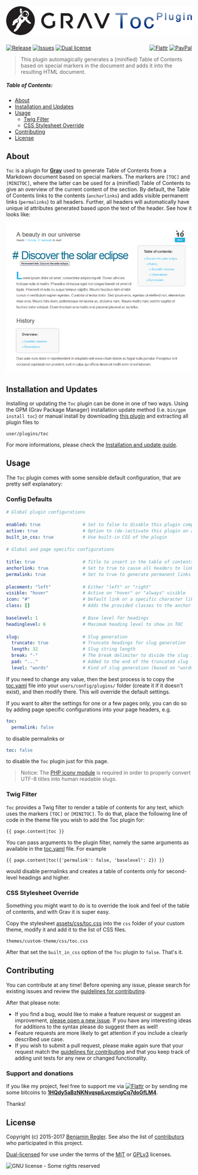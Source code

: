 # [![Grav Toc Plugin](assets/logo.png)][project]

[![Release](https://img.shields.io/github/release/sommerregen/grav-plugin-toc.svg)][project] [![Issues](https://img.shields.io/github/issues/sommerregen/grav-plugin-toc.svg)][issues] [![Dual license](https://img.shields.io/badge/dual%20license-MIT%2FGPL-blue.svg)](LICENSE "License") <span style="float:right;">[![Flattr](https://api.flattr.com/button/flattr-badge-large.png)][flattr] [![PayPal](https://www.paypal.com/en_US/i/btn/btn_donate_SM.gif)][paypal]</span>

> This plugin automagically generates a (minified) Table of Contents based on special markers in the document and adds it into the resulting HTML document.

##### Table of Contents:

* [About](#about)
* [Installation and Updates](#installation-and-updates)
* [Usage](#usage)
    * [Twig Filter](#twig-filter)
    * [CSS Stylesheet Override](#css-stylesheet-override)
* [Contributing](#contributing)
* [License](#license)

## About

`Toc` is a plugin for [**Grav**](http://getgrav.org) used to generate Table of Contents from a Markdown document based on special markers. The markers are `[TOC]` and `[MINITOC]`, where the latter can be used for a (minified) Table of Contents to give an overview of the current content of the section. By default, the Table of Contents links to the contents (`anchorlinks`) and adds visible permanent links (`permalinks`) to all headers. Further, all headers will automatically have unique id attributes generated based upon the text of the header. See how it looks like:

![Screenshot Toc Plugin](assets/screenshot.png "Toc Preview")

## Installation and Updates

Installing or updating the `Toc` plugin can be done in one of two ways. Using the GPM (Grav Package Manager) installation update method (i.e. `bin/gpm install toc`) or manual install by downloading [this plugin](https://github.com/sommerregen/grav-plugin-toc) and extracting all plugin files to

    user/plugins/toc

For more informations, please check the [Installation and update guide](docs/INSTALL.md).

## Usage

The `Toc` plugin comes with some sensible default configuration, that are pretty self explanatory:

### Config Defaults

```yaml
# Global plugin configurations

enabled: true                # Set to false to disable this plugin completely
active: true                 # Option to (de-)activate this plugin on a page
built_in_css: true           # Use built-in CSS of the plugin

# Global and page specific configurations

title: true                  # Title to insert in the table of contents
anchorlink: true             # Set to true to cause all headers to link to themselves
permalink: true              # Set to true to generate permanent links at the beginning of each header

placement: "left"            # Either "left" or "right"
visible: "hover"             # Active on "hover" or "always" visible
icon: "#"                    # Default link or a specific character like: #, ¶, ❡, and §
class: []                    # Adds the provided classes to the anchor HTML

baselevel: 1                 # Base level for headings
headinglevel: 6              # Maximum heading level to show in TOC

slug:                        # Slug generation
  truncate: true             # Truncate headings for slug generation
  length: 32                 # Slug string length
  break: "-"                 # The break delimiter to divide the slug into pieces of words.
  pad: "..."                 # Added to the end of the truncated slug
  level: "words"             # Kind of slug generation (based on "words" or "character")
```

If you need to change any value, then the best process is to copy the [toc.yaml](toc.yaml) file into your `users/config/plugins/` folder (create it if it doesn't exist), and then modify there. This will override the default settings.

If you want to alter the settings for one or a few pages only, you can do so by adding page specific configurations into your page headers, e.g.

```yaml
toc:
  permalink: false
```

to disable permalinks or

```yaml
toc: false
```

to disable the `Toc` plugin just for this page.

> Notice: The [PHP iconv module](http://php.net/manual/en/function.iconv.php) is required in order to properly convert UTF-8 titles into human readable slugs.

### Twig Filter

`Toc` provides a Twig filter to render a table of contents for any text, which uses the markers `[TOC]` or `[MINITOC]`. To do that, place the following line of code in the theme file you wish to add the Toc plugin for:

```
{{ page.content|toc }}
```

You can pass arguments to the plugin filter, namely the same arguments as available in the [toc.yaml](toc.yaml) file. For example

```
{{ page.content|toc({'permalink': false, 'baselevel': 2}) }}
```

would disable permalinks and creates a table of contents only for second-level headings and higher.

### CSS Stylesheet Override

Something you might want to do is to override the look and feel of the table of contents, and with Grav it is super easy.

Copy the stylesheet [assets/css/toc.css](assets/css/toc.css) into the `css` folder of your custom theme, modify it and add it to the list of CSS files.

    themes/custom-theme/css/toc.css

After that set the `built_in_css` option of the `Toc` plugin to `false`. That's it.

## Contributing

You can contribute at any time! Before opening any issue, please search for existing issues and review the [guidelines for contributing](docs/CONTRIBUTING.md).

After that please note:

* If you find a bug, would like to make a feature request or suggest an improvement, [please open a new issue][issues]. If you have any interesting ideas for additions to the syntax please do suggest them as well!
* Feature requests are more likely to get attention if you include a clearly described use case.
* If you wish to submit a pull request, please make again sure that your request match the [guidelines for contributing](docs/CONTRIBUTING.md) and that you keep track of adding unit tests for any new or changed functionality.

### Support and donations

If you like my project, feel free to support me via [![Flattr](https://api.flattr.com/button/flattr-badge-large.png)][flattr] or by sending me some bitcoins to [**1HQdy5aBzNKNvqspiLvcmzigCq7doGfLM4**][bitcoin].

Thanks!

## License

Copyright (c) 2015-2017 [Benjamin Regler][github]. See also the list of [contributors] who participated in this project.

[Dual-licensed](LICENSE) for use under the terms of the [MIT][mit-license] or [GPLv3][gpl-license] licenses.

![GNU license - Some rights reserved][gnu]

[github]: https://github.com/sommerregen/ "GitHub account from Benjamin Regler"
[gpl-license]: http://opensource.org/licenses/GPL-3.0 "GPLv3 license"
[mit-license]: http://www.opensource.org/licenses/mit-license.php "MIT license"

[flattr]: https://flattr.com/submit/auto?user_id=Sommerregen&url=https://github.com/sommerregen/grav-plugin-toc "Flatter my GitHub project"
[paypal]: https://www.paypal.com/cgi-bin/webscr?cmd=_s-xclick&hosted_button_id=SYFNP82USG3RN "Donate for my GitHub project using PayPal"
[bitcoin]: bitcoin:1HQdy5aBzNKNvqspiLvcmzigCq7doGfLM4?label=GitHub%20project "Donate for my GitHub project using BitCoin"
[gnu]: https://upload.wikimedia.org/wikipedia/commons/thumb/3/33/License_icon-gpl-88x31.svg/88px-License_icon-gpl-88x31.svg.png "GNU license - Some rights reserved"

[project]: https://github.com/sommerregen/grav-plugin-toc
[issues]: https://github.com/sommerregen/grav-plugin-toc/issues "GitHub Issues for Grav Toc Plugin"
[contributors]: https://github.com/sommerregen/grav-plugin-toc/graphs/contributors "List of contributors of the project"
